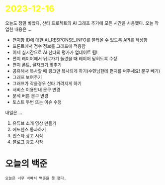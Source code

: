 # <span style="color:yellow">2023-12-16</span>

오늘도 정말 바빴다, 산타 프로젝트의 AI 그래프 추가에 모든 시간을 사용했다.
오늘 작업한 내용은 ...

- 편지함 ID에 대한 AI_RESPONSE_INFO를 불러올 수 있도록 API를 작성함
- 프론트에서 점수 정보를 그래프에 적용함
- 이제 실시간으로 AI 산타의 평가가 업데이트 됨!
- 편지 레이어에서 뒤로가기 눌렀을 때 레이어 닫히도록 수정
- 편지 폰트, 글자크기 맞추기
- 공유해서 복사할 때 링크만 복사되게 하기(수민님한테 편지를 써주세요! 문구 빼기)
- 그래프 보여주기
- 그래프가 작을경우 산타 가려지게 하기
- 서비스 이용안내 문구 변경
- 분석 버튼 문구 변경
- 토스트 두번 뜨는 이슈 수정



내일은 ...
1. 유튜브 소개 영상 만들기
3. 에드센스 통과하기
4. 인스타 광고 시작
5. 블로그 광고 시작


# 오늘의 백준
```level4
오늘은 너무 바빠서 백준을 못 했다.
```